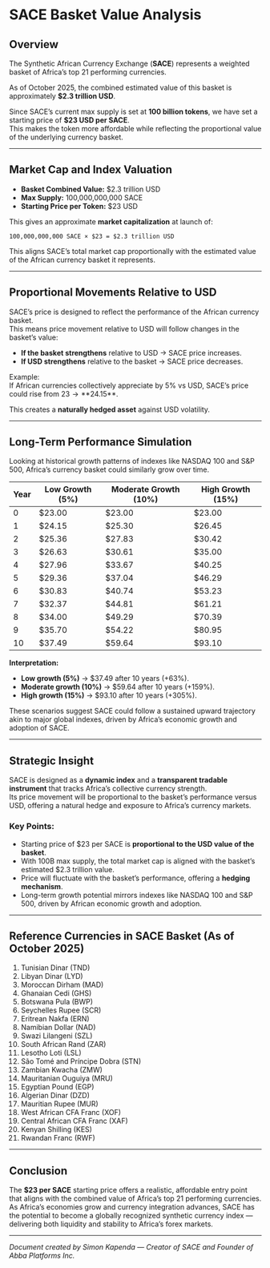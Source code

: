 # SACE Basket Value Analysis

## Overview

The Synthetic African Currency Exchange (**SACE**) represents a weighted basket of Africa’s top 21 performing currencies.  

As of October 2025, the combined estimated value of this basket is approximately **$2.3 trillion USD**.

Since SACE’s current max supply is set at **100 billion tokens**, we have set a starting price of **$23 USD per SACE**.  
This makes the token more affordable while reflecting the proportional value of the underlying currency basket.

---

## Market Cap and Index Valuation

- **Basket Combined Value:** $2.3 trillion USD  
- **Max Supply:** 100,000,000,000 SACE  
- **Starting Price per Token:** $23 USD  

This gives an approximate **market capitalization** at launch of:

```
100,000,000,000 SACE × $23 = $2.3 trillion USD
```

This aligns SACE’s total market cap proportionally with the estimated value of the African currency basket it represents.

---

## Proportional Movements Relative to USD

SACE’s price is designed to reflect the performance of the African currency basket.  
This means price movement relative to USD will follow changes in the basket’s value:

- **If the basket strengthens** relative to USD → SACE price increases.
- **If USD strengthens** relative to the basket → SACE price decreases.

Example:  
If African currencies collectively appreciate by 5% vs USD, SACE’s price could rise from $23 → **$24.15**.

This creates a **naturally hedged asset** against USD volatility.

---

## Long-Term Performance Simulation

Looking at historical growth patterns of indexes like NASDAQ 100 and S&P 500, Africa’s currency basket could similarly grow over time.

| Year | Low Growth (5%) | Moderate Growth (10%) | High Growth (15%) |
|------|-------------------|------------------------|---------------------|
| 0    | $23.00           | $23.00                 | $23.00             |
| 1    | $24.15           | $25.30                 | $26.45             |
| 2    | $25.36           | $27.83                 | $30.42             |
| 3    | $26.63           | $30.61                 | $35.00             |
| 4    | $27.96           | $33.67                 | $40.25             |
| 5    | $29.36           | $37.04                 | $46.29             |
| 6    | $30.83           | $40.74                 | $53.23             |
| 7    | $32.37           | $44.81                 | $61.21             |
| 8    | $34.00           | $49.29                 | $70.39             |
| 9    | $35.70           | $54.22                 | $80.95             |
| 10   | $37.49           | $59.64                 | $93.10             |

**Interpretation:**  
- **Low growth (5%)** → $37.49 after 10 years (+63%).  
- **Moderate growth (10%)** → $59.64 after 10 years (+159%).  
- **High growth (15%)** → $93.10 after 10 years (+305%).  

These scenarios suggest SACE could follow a sustained upward trajectory akin to major global indexes, driven by Africa’s economic growth and adoption of SACE.

---

## Strategic Insight

SACE is designed as a **dynamic index** and a **transparent tradable instrument** that tracks Africa’s collective currency strength.  
Its price movement will be proportional to the basket’s performance versus USD, offering a natural hedge and exposure to Africa’s currency markets.

### Key Points:
- Starting price of $23 per SACE is **proportional to the USD value of the basket**.
- With 100B max supply, the total market cap is aligned with the basket’s estimated $2.3 trillion value.
- Price will fluctuate with the basket’s performance, offering a **hedging mechanism**.
- Long-term growth potential mirrors indexes like NASDAQ 100 and S&P 500, driven by African economic growth and adoption.

---

## Reference Currencies in SACE Basket (As of October 2025)

1. Tunisian Dinar (TND)  
2. Libyan Dinar (LYD)  
3. Moroccan Dirham (MAD)  
4. Ghanaian Cedi (GHS)  
5. Botswana Pula (BWP)  
6. Seychelles Rupee (SCR)  
7. Eritrean Nakfa (ERN)  
8. Namibian Dollar (NAD)  
9. Swazi Lilangeni (SZL)  
10. South African Rand (ZAR)  
11. Lesotho Loti (LSL)  
12. São Tomé and Príncipe Dobra (STN)  
13. Zambian Kwacha (ZMW)  
14. Mauritanian Ouguiya (MRU)  
15. Egyptian Pound (EGP)  
16. Algerian Dinar (DZD)  
17. Mauritian Rupee (MUR)  
18. West African CFA Franc (XOF)  
19. Central African CFA Franc (XAF)  
20. Kenyan Shilling (KES)  
21. Rwandan Franc (RWF)  

---

## Conclusion

The **$23 per SACE** starting price offers a realistic, affordable entry point that aligns with the combined value of Africa’s top 21 performing currencies.  
As Africa’s economies grow and currency integration advances, SACE has the potential to become a globally recognized synthetic currency index — delivering both liquidity and stability to Africa’s forex markets.

---

*Document created by Simon Kapenda — Creator of SACE and Founder of Abba Platforms Inc.*
